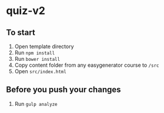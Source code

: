 quiz-v2
=======
## To start
1. Open template directory
2. Run `npm install`
3. Run `bower install`
4. Copy content folder from any easygenerator course to `/src`
5. Open `src/index.html`

## Before you push your changes
1. Run `gulp analyze`